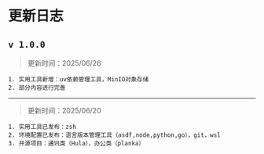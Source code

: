 # 更新日志

## `v 1.0.0`

> 更新时间：2025/06/26

```shell
1. 实用工具新增：uv依赖管理工具，MinIO对象存储
2. 部分内容进行完善
```

---

> 更新时间：2025/06/20

```shell
1. 实用工具已发布：zsh
2. 环境配置已发布：语言版本管理工具（asdf,node,python,go），git，wsl
3. 开源项目：通讯类（Hula），办公类（planka）
```
